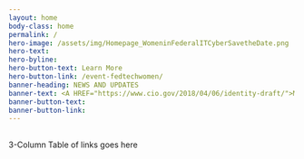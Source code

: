 ```yaml
---
layout: home
body-class: home
permalink: /
hero-image: /assets/img/Homepage_WomeninFederalITCyberSavetheDate.png
hero-text: 
hero-byline: 
hero-button-text: Learn More
hero-button-link: /event-fedtechwomen/
banner-heading: NEWS AND UPDATES
banner-text: <A HREF="https://www.cio.gov/2018/04/06/identity-draft/">May 4, 2018: Strengthening the Cybersecurity of Federal Agencies through Improved Identity, Credential, and Access Management (ICAM)</A> <br> <A HREF="https://www.cio.gov/2018/03/15/innovation-sandbox-launch/">March 15, 2018: Innovation Sandbox Pilot Launched</A>
banner-button-text: 
banner-button-link: 
---
```

## 
3-Column Table of links goes here

